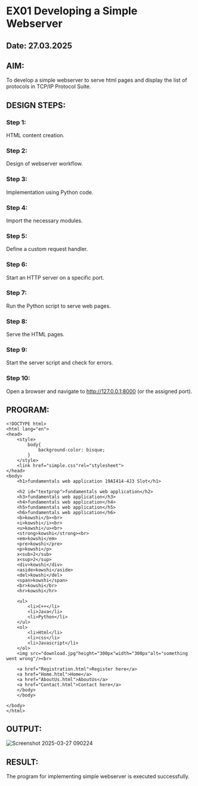 # EX01 Developing a Simple Webserver
## Date: 27.03.2025

## AIM:
To develop a simple webserver to serve html pages and display the list of protocols in TCP/IP Protocol Suite.

## DESIGN STEPS:
### Step 1: 
HTML content creation.

### Step 2:
Design of webserver workflow.

### Step 3:
Implementation using Python code.

### Step 4:
Import the necessary modules.

### Step 5:
Define a custom request handler.

### Step 6:
Start an HTTP server on a specific port.

### Step 7:
Run the Python script to serve web pages.

### Step 8:
Serve the HTML pages.

### Step 9:
Start the server script and check for errors.

### Step 10:
Open a browser and navigate to http://127.0.0.1:8000 (or the assigned port).

## PROGRAM:

```
<!DOCTYPE html>
<html lang="en">
<head>
    <style>
        body{
            background-color: bisque;
        }
    </style>
    <link href="simple.css"rel="stylesheet">
</head>
<body>
    <h1>fundamentals web application 19AI414-4J3 Slot</h1>
    
    <h2 id="textprop">fundamentals web application</h2>
    <h3>fundamentals web application</h3>
    <h4>fundamentals web application</h4>
    <h5>fundamentals web application</h5>
    <h6>fundamentals web application</h6>
    <b>kowshi</b><br>
    <i>kowshi</i><br>
    <u>kowshi</u><br>
    <strong>kowshi</strong><br>
    <em>kowshi</em>
    <pre>kowshi</pre>
    <p>kowshi</p>
    x<sub>2</sub>
    x<sup>2</sup>
    <div>kowshi</div>
    <aside>kowshi</aside>
    <del>kowshi</del>
    <span>kowshi</span>
    <br>kowshi</br>
    <hr>kowshi</hr>

    <ul>
        <li>C++</li>
        <li>Java</li>
        <li>Python</li>
    </ul>
    <ol>
        <li>Html</li>
        <li>css</li>
        <li>Javascript</li>
    </ol>
    <img src="download.jpg"height="300px"width="300px"alt="something went wrong"/><br>

    <a href="Registration.html">Register here</a>
    <a href="Home.html">Home</a>
    <a href="AboutUs.html">AboutUs</a>
    <a href="Contact.html">Contact here</a>
    </body>
    </body>

</body>
</html>
```

## OUTPUT:

![Screenshot 2025-03-27 090224](https://github.com/user-attachments/assets/1f627c89-4501-45fd-bf71-04ea63118fee)

## RESULT:
The program for implementing simple webserver is executed successfully.
